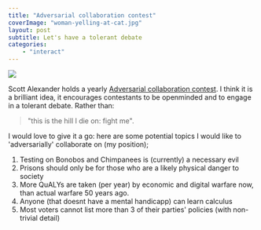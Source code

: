```yaml
---
title: "Adversarial collaboration contest"
coverImage: "woman-yelling-at-cat.jpg"
layout: post
subtitle: Let's have a tolerant debate
categories:
    - "interact"
---
```


![]({{site.baseurl}}/assets/adversarial-collaboration-contest/{{page.coverImage}})

Scott Alexander holds a yearly [Adversarial collaboration contest](https://slatestarcodex.com/2019/07/24/adversarial-collaboration-contest-2019/). I think it is a brilliant idea, it encourages contestants to be openminded and to engage in a tolerant debate. Rather than:

> "this is the hill I die on: fight me".

I would love to give it a go: here are some potential topics I would like to 'adversarially' collaborate on (my position);

1. Testing on Bonobos and Chimpanees is (currently) a necessary evil
2. Prisons should only be for those who are a likely physical danger to society
3. More QuALYs are taken (per year) by economic and digital warfare now, than actual warfare 50 years ago.
4. Anyone (that doesnt have a mental handicapp) can learn calculus
5. Most voters cannot list more than 3 of their parties' policies (with non-trivial detail)
